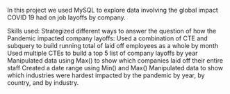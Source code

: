 In this project we used MySQL to explore data involving the global impact COVID 19 had on job layoffs by company.

Skills used:
  Strategized different ways to answer the question of how the Pandemic impacted company layoffs:
  Used a combination of CTE and subquery to build running total of laid off employees as a whole by month
  Used multiple CTEs to build a top 5 list of company layoffs by year
  Manipulated data using Max() to show which companies laid off their entire staff
  Created a date range using Min() and Max()
  Manipulated data to show which industries were hardest impacted by the pandemic by year, by country, and by industry.
